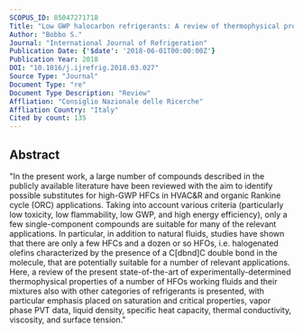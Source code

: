 ```yaml
---
SCOPUS_ID: 85047271718
Title: "Low GWP halocarbon refrigerants: A review of thermophysical properties"
Author: "Bobbo S."
Journal: "International Journal of Refrigeration"
Publication Date: {'$date': '2018-06-01T00:00:00Z'}
Publication Year: 2018
DOI: "10.1016/j.ijrefrig.2018.03.027"
Source Type: "Journal"
Document Type: "re"
Document Type Description: "Review"
Affliation: "Consiglio Nazionale delle Ricerche"
Affliation Country: "Italy"
Cited by count: 135
---
```


## Abstract
"In the present work, a large number of compounds described in the publicly available literature have been reviewed with the aim to identify possible substitutes for high-GWP HFCs in HVAC&R and organic Rankine cycle (ORC) applications. Taking into account various criteria (particularly low toxicity, low flammability, low GWP, and high energy efficiency), only a few single-component compounds are suitable for many of the relevant applications. In particular, in addition to natural fluids, studies have shown that there are only a few HFCs and a dozen or so HFOs, i.e. halogenated olefins characterized by the presence of a C[dbnd]C double bond in the molecule, that are potentially suitable for a number of relevant applications. Here, a review of the present state-of-the-art of experimentally-determined thermophysical properties of a number of HFOs working fluids and their mixtures also with other categories of refrigerants is presented, with particular emphasis placed on saturation and critical properties, vapor phase PVT data, liquid density, specific heat capacity, thermal conductivity, viscosity, and surface tension."
